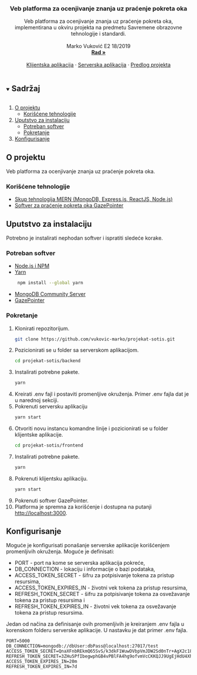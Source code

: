 <br />
<p align="center">
  <h3 align="center">Veb platforma za ocenjivanje znanja uz praćenje pokreta oka</h3>

  <p align="center">
    Veb platforma za ocenjivanje znanja uz praćenje pokreta oka, implementirana u okviru projekta na predmetu Savremene obrazovne tehnologije i standardi.
    <br />
    <br />
    Marko Vuković E2 18/2019
    <br />
    <a href="https://github.com/vukovic-marko/projekat-sotis/blob/master/paper/Paper.pdf"><strong>Rad »</strong></a>
    <br />
    <br />
    <a href="https://github.com/vukovic-marko/projekat-sotis/tree/master/frontend">Klijentska aplikacija</a>
    ·
    <a href="https://github.com/vukovic-marko/projekat-sotis/tree/master/backend">Serverska aplikacija</a>
    ·
    <a href="https://github.com/vukovic-marko/projekat-sotis/blob/master/proposal/Proposal.pdf">Predlog projekta</a>
  </p>
</p>

<details open="open">
  <summary><h2 style="display: inline-block">Sadržaj</h2></summary>
  <ol>
    <li>
      <a href="#o-projektu">O projektu</a>
      <ul>
        <li><a href="#korišćene-tehnologije">Korišćene tehnologije</a></li>
      </ul>
    </li>
    <li>
      <a href="#uputstvo-za-instalaciju">Uputstvo za instalaciju</a>
      <ul>
        <li><a href="#potreban-softver">Potreban softver</a></li>
        <li><a href="#pokretanje">Pokretanje</a></li>
      </ul>
    </li>
    <li>
      <a href="#konfigurisanje">Konfigurisanje</a>
    </li>
  </ol>
</details>

## O projektu

Veb platforma za ocenjivanje znanja uz praćenje pokreta oka.

### Korišćene tehnologije

* [Skup tehnologija MERN (MongoDB, Express.js, ReactJS, Node.js)](https://www.mongodb.com/mern-stack)
* [Softver za praćenje pokreta oka GazePointer](https://gazerecorder.com/gazepointer/)

<!-- GETTING STARTED -->
## Uputstvo za instalaciju

Potrebno je instalirati nephodan softver i ispratiti sledeće korake.

### Potreban softver

* [Node.js i NPM](https://nodejs.org/en/download/)
* [Yarn](https://classic.yarnpkg.com/lang/en/)
  ```sh
   npm install --global yarn
  ```
* [MongoDB Community Server](https://www.mongodb.com/try/download/community)
* [GazePointer](https://gazerecorder.com/gazepointer/)

### Pokretanje

1. Klonirati repozitorijum.
    ```sh
    git clone https://github.com/vukovic-marko/projekat-sotis.git
    ```
2. Pozicionirati se u folder sa serverskom aplikacijom.
    ```sh
    cd projekat-sotis/backend
    ```
3. Instalirati potrebne pakete.
    ```sh
    yarn
    ```
4. Kreirati .env fajl i postaviti promenljive okruženja. Primer .env fajla dat je u narednoj sekciji.
5. Pokrenuti serversku aplikaciju
    ```sh
    yarn start
    ```
6. Otvoriti novu instancu komandne linije i pozicionirati se u folder klijentske aplikacije.
    ```sh
    cd projekat-sotis/frontend
   ```
7. Instalirati potrebne pakete.
    ```sh
    yarn
    ```
8. Pokrenuti klijentsku aplikaciju.
    ```sh
    yarn start
    ```
9. Pokrenuti softver GazePointer.
10. Platforma je spremna za korišćenje i dostupna na putanji [http://localhost:3000](http://localhost:3000).
  
## Konfigurisanje

Moguće je konfigurisati ponašanje serverske aplikacije korišćenjem promenljivih okruženja. Moguće je definisati:
 
 <ul>
  <li>
    PORT - port na kome se serverska aplikacija pokreće,
  </li>
  <li>
    DB_CONNECTION - lokaciju i informacije o bazi podataka,
  </li>
  <li>
    ACCESS_TOKEN_SECRET - šifru za potpisivanje tokena za pristup resursima,
  </li>
  <li>
    ACCESS_TOKEN_EXPIRES_IN - životni vek tokena za pristup resursima,
  </li>
  <li>
    REFRESH_TOKEN_SECRET - šifru za potpisivanje tokena za osvežavanje tokena za pristup resursima i
  </li>
  <li>
    REFRESH_TOKEN_EXPIRES_IN - životni vek tokena za osvežavanje tokena za pristup resursima.
  </li>
 </ul>

Jedan od načina za definisanje ovih promenljivih je kreiranjem .env fajla u korenskom folderu serverske aplikacije. U nastavku je dat primer .env fajla.

    PORT=5000
    DB_CONNECTION=mongodb://dbUser:dbPass@localhost:27017/test
    ACCESS_TOKEN_SECRET=QnaXFnbREkmQ65SvS/k3dkF1WuwDVbpVmJDW2Sd0nTr+AgX2c18EVpn5B/D/if4WWbG/Gl3AfSVqYAO1JlZQB3jUUMfPuF+FXQhHyp7DpsG4XqjCVZTtdamdlgBPTSdpQoirkQRG6t+5zT92KOPS+ffvPyLwtwYe1yG2PZrXoTxCWLDgfnzt9UapXUGIf757C5lEoUgPtPOYgGmjlzlKUKQ8RsbqtGBMxDIhh0nxbofAhkf4zSYm24DciwqaT+eUtP9+8/+7MrHHS6KFOiTwQpJ0jQ4Jl75+WyZrhxn+lWTweZ0QHU6pyOE/hJ76MFeg3Heto5uDUS0JcDPRs27+jQ==
    REFRESH_TOKEN_SECRET=3ZHu5PfIbegwphGB4vPBlFA4hg9ofvmVcCKKQJJ9UgEjHdU4Xhhhko4nQPySiYjkOUXJ7dKhHtcLBM3kydhBnrnt6k884ikHQgI7Rq7MJveMwqfzi426p9nivpCmIpy2GoRURAGTshTLsk+0vQpEnmmjPNg5pK1hEHwqO7EhpcUpuxmgPXGfStfORsh11vvOyyBdySWQUDSHR25Th2/opYf8EtUYo8qq6pOa3ojnSor+akEVIldCOqSHssFgUb+avwrpgf2xpvUHxc1Mfop+9GQpj+m0bceBEv4jMbxcJGByPcC/aTsiWHrPg0HbDUcWiyBM3BaVD5v/uClChtcqmQ==
    ACCESS_TOKEN_EXPIRES_IN=20m
    REFRESH_TOKEN_EXPIRES_IN=7d
